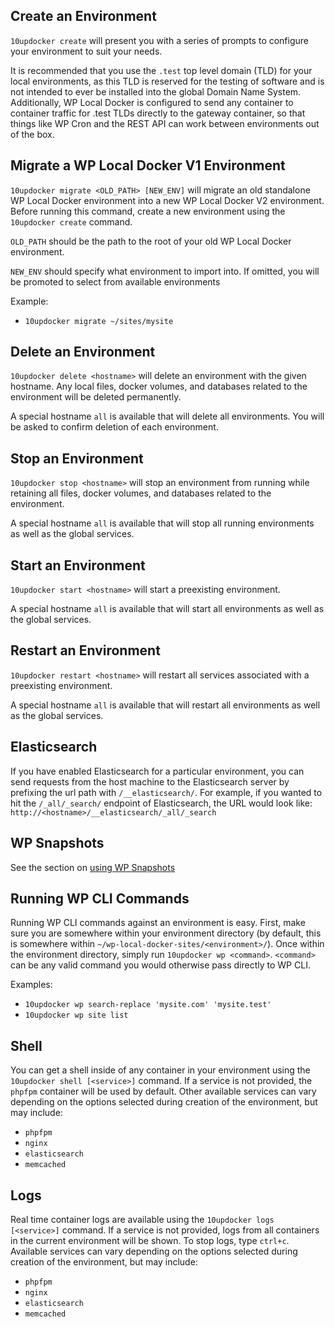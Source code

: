 ## Create an Environment

`10updocker create` will present you with a series of prompts to configure your environment to suit your needs.

It is recommended that you use the `.test` top level domain (TLD) for your local environments, as this TLD is reserved 
for the testing of software and is not intended to ever be installed into the global Domain Name System. Additionally, 
WP Local Docker is configured to send any container to container traffic for .test TLDs directly to the gateway
container, so that things like WP Cron and the REST API can work between environments out of the box.

## Migrate a WP Local Docker V1 Environment

`10updocker migrate <OLD_PATH> [NEW_ENV]` will migrate an old standalone WP Local Docker environment into a new WP Local Docker V2
environment. Before running this command, create a new environment using the `10updocker create` command.

`OLD_PATH` should be the path to the root of your old WP Local Docker environment.

`NEW_ENV` should specify what environment to import into. If omitted, you will be promoted to select from available environments

Example:
* `10updocker migrate ~/sites/mysite`

## Delete an Environment

`10updocker delete <hostname>` will delete an environment with the given hostname. Any local files, docker volumes, and 
databases related to the environment will be deleted permanently.

A special hostname `all` is available that will delete all environments. You will be asked to confirm deletion of each
environment.

## Stop an Environment

`10updocker stop <hostname>` will stop an environment from running while retaining all files, docker volumes, and 
databases related to the environment.

A special hostname `all` is available that will stop all running environments as well as the global services.

## Start an Environment

`10updocker start <hostname>` will start a preexisting environment.

A special hostname `all` is available that will start all environments as well as the global services.

## Restart an Environment

`10updocker restart <hostname>` will restart all services associated with a preexisting environment.

A special hostname `all` is available that will restart all environments as well as the global services.

## Elasticsearch

If you have enabled Elasticsearch for a particular environment, you can send requests from the host machine to the 
Elasticsearch server by prefixing the url path with `/__elasticsearch/`. For example, if you wanted to hit the 
`/_all/_search/` endpoint of Elasticsearch, the URL would look like: `http://<hostname>/__elasticsearch/_all/_search`

## WP Snapshots

See the section on [using WP Snapshots](../wp-snapshots)

## Running WP CLI Commands

Running WP CLI commands against an environment is easy. First, make sure you are somewhere within your environment
directory (by default, this is somewhere within `~/wp-local-docker-sites/<environment>/`). Once within the environment
directory, simply run `10updocker wp <command>`. `<command>` can be any valid command you would otherwise pass directly
to WP CLI.

Examples:
* `10updocker wp search-replace 'mysite.com' 'mysite.test'`
* `10updocker wp site list`

## Shell 

You can get a shell inside of any container in your environment using the `10updocker shell [<service>]` command. If a 
service is not provided, the `phpfpm` container will be used by default. Other available services can vary depending
on the options selected during creation of the environment, but may include:
* `phpfpm`
* `nginx`
* `elasticsearch`
* `memcached`

## Logs

Real time container logs are available using the `10updocker logs [<service>]` command. If a service is not provided,
logs from all containers in the current environment will be shown. To stop logs, type `ctrl+c`. Available services can
vary depending on the options selected during creation of the environment, but may include:
* `phpfpm`
* `nginx`
* `elasticsearch`
* `memcached`
